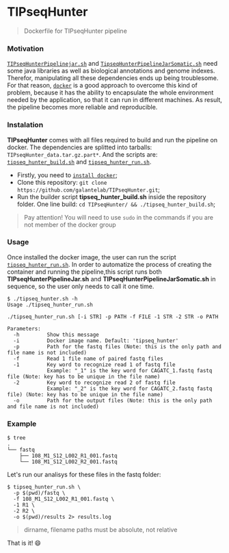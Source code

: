 # TIPseqHunter
> Dockerfile for TIPseqHunter pipeline

### Motivation
[`TIPseqHunterPipelinejar.sh`](https://github.com/galantelab/TIPseqHunter/blob/master/TIPseqHunterPipelineJar.sh) and [`TipseqHunterPipelineJarSomatic.sh`](https://github.com/galantelab/TIPseqHunter/blob/master/TIPseqHunterPipelineJarSomatic.sh) need some java libraries as well as biological annotations and genome indexes. Therefor, manipulating all these dependencies ends up being troublesome. For that reason, [`docker`](https://www.docker.com/) is a good approach to overcome this kind of problem, because it has the ability to encapsulate the whole environment needed by the application, so that it can run in different machines. As result, the pipeline becomes more reliable and reproducible.

### Instalation
**TIPseqHunter** comes with all files required to build and run the pipeline on docker. The dependencies are splitted into tarballs: `TIPseqHunter_data.tar.gz.part*`. And the scripts are: [`tipseq_hunter_build.sh`](https://github.com/galantelab/TIPseqHunter/blob/master/tipseq_hunter_build.sh) and [`tipseq_hunter_run.sh`](https://github.com/galantelab/TIPseqHunter/blob/master/tipseq_hunter_run.sh).

* Firstly, you need to [`install docker`](https://docs.docker.com/install/);
* Clone this repository: `git clone https://github.com/galantelab/TIPseqHunter.git`;
* Run the builder script **tipseq_hunter_build.sh** inside the repository folder. One line build: `cd TIPseqHunter/ && ./tipseq_hunter_build.sh`;

> Pay attention! You will need to use `sudo` in the commands if you are not member of the docker group

### Usage
Once installed the docker image, the user can run the script [`tipseq_hunter_run.sh`](https://github.com/galantelab/TIPseqHunter/blob/master/tipseq_hunter_run.sh). In order to automatize the process of creating the container and running the pipeline,this script runs both **TIPseqHunterPipelineJar.sh** and **TIPseqHunterPipelineJarSomatic.sh** in sequence, so the user only needs to call it one time.

```
$ ./tipseq_hunter.sh -h
Usage ./tipseq_hunter_run.sh

./tipseq_hunter_run.sh [-i STR] -p PATH -f FILE -1 STR -2 STR -o PATH

Parameters:
  -h         Show this message
  -i         Docker image name. Default: 'tipseq_hunter'
  -p         Path for the fastq files (Note: this is the only path and file name is not included)
  -f         Read 1 file name of paired fastq files
  -1         Key word to recognize read 1 of fastq file
             Example: "_1" is the key word for CAGATC_1.fastq fastq file (Note: key has to be unique in the file name)
  -2         Key word to recognize read 2 of fastq file
             Example: "_2" is the key word for CAGATC_2.fastq fastq file) (Note: key has to be unique in the file name)
  -o         Path for the output files (Note: this is the only path and file name is not included)

```
### Example
```
$ tree
.
└── fastq
    ├── 108_M1_S12_L002_R1_001.fastq
    └── 108_M1_S12_L002_R2_001.fastq

```
Let's run our analisys for these files in the fastq folder:
```
$ tipseq_hunter_run.sh \
  -p $(pwd)/fastq \
  -f 108_M1_S12_L002_R1_001.fastq \
  -1 R1 \
  -2 R2 \
  -o $(pwd)/results 2> results.log
```
> dirname, filename paths must be absolute, not relative

That is it! :smile:
